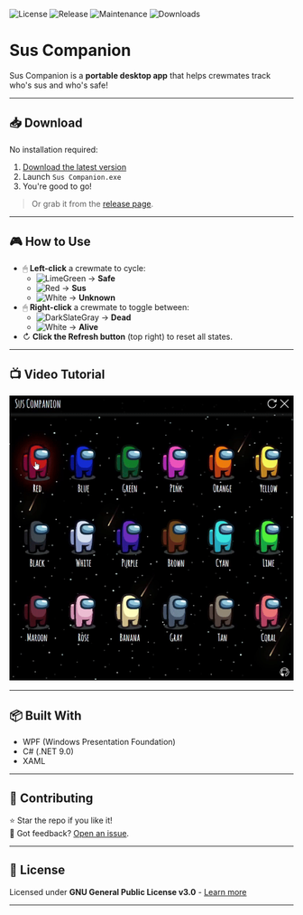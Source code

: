 ![License](https://img.shields.io/github/license/lucas-jammes/SusCompanion "GPL-3.0 License")
![Release](https://img.shields.io/github/v/release/lucas-jammes/SusCompanion "Latest release")
![Maintenance](https://img.shields.io/badge/maintenance-actively--developed-brightgreen.svg "Level of maintenance")
![Downloads](https://img.shields.io/github/downloads/lucas-jammes/SusCompanion/total "Total downloads")

# Sus Companion

Sus Companion is a **portable desktop app** that helps crewmates track who's sus and who's safe!  

---

## 📥 Download

No installation required:

1. [Download the latest version][direct-download]
2. Launch `Sus Companion.exe`
3. You're good to go!

> Or grab it from the [release page][release-page].

---

## 🎮 How to Use

- 🖱 **Left-click** a crewmate to cycle:
  - ![LimeGreen](https://place-hold.it/10/32CD32/32CD32) → **Safe**
  - ![Red](https://place-hold.it/10/FF0000/FF0000) → **Sus**
  - ![White](https://place-hold.it/10/FFFFFF/FFFFFF) → **Unknown**
- 🖱 **Right-click** a crewmate to toggle between:  
  - ![DarkSlateGray](https://place-hold.it/10/2F4F4F/2F4F4F) → **Dead**
  - ![White](https://place-hold.it/10/FFFFFF/FFFFFF) → **Alive**
- ↻ **Click the Refresh button** (top right) to reset all states.

---

## 📺 Video Tutorial

![tutorial](./assets/images/misc/tutorial.gif "App in action")

---

## 📦 Built With

- WPF (Windows Presentation Foundation)  
- C# (.NET 9.0)  
- XAML  

---

## 🤝 Contributing  

⭐ Star the repo if you like it!  
💬 Got feedback? [Open an issue](https://github.com/lucas-jammes/SusCompanion/issues).  

---

## 📜 License

Licensed under **GNU General Public License v3.0** - [Learn more](https://www.gnu.org/licenses/gpl-3.0.en.html)

---

[release-page]: https://github.com/lucas-jammes/SusCompanion/releases/latest "Latest release"  
[direct-download]: https://github.com/lucas-jammes/SusCompanion/releases/download/v1.4.0/Sus_Companion.exe "Direct download"  

<!-- Maintenance badge generator: https://gist.github.com/taiki-e/ad73eaea17e2e0372efb76ef6b38f17b -->  
